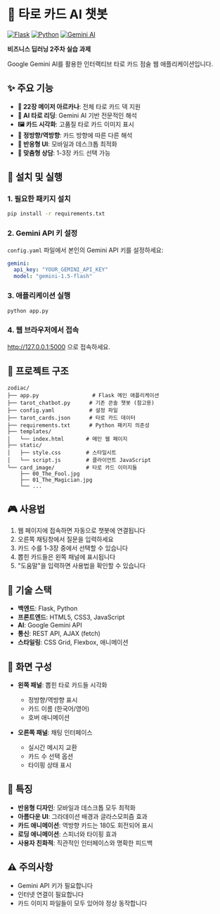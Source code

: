 # 🔮 타로 카드 AI 챗봇

[![Flask](https://img.shields.io/badge/Flask-2.3+-blue.svg)](https://flask.palletsprojects.com/)
[![Python](https://img.shields.io/badge/Python-3.8+-green.svg)](https://python.org/)
[![Gemini AI](https://img.shields.io/badge/Gemini-AI-orange.svg)](https://ai.google.dev/)

**비즈니스 딥러닝 2주차 실습 과제**

Google Gemini AI를 활용한 인터랙티브 타로 카드 점술 웹 애플리케이션입니다.

## ✨ 주요 기능

- **🎴 22장 메이저 아르카나**: 전체 타로 카드 덱 지원
- **🤖 AI 타로 리딩**: Gemini AI 기반 전문적인 해석
- **🖼️ 카드 시각화**: 고품질 타로 카드 이미지 표시
- **🔄 정방향/역방향**: 카드 방향에 따른 다른 해석
- **📱 반응형 UI**: 모바일과 데스크톱 최적화
- **🎯 맞춤형 상담**: 1-3장 카드 선택 가능

## 🚀 설치 및 실행

### 1. 필요한 패키지 설치

```bash
pip install -r requirements.txt
```

### 2. Gemini API 키 설정

`config.yaml` 파일에서 본인의 Gemini API 키를 설정하세요:

```yaml
gemini:
  api_key: "YOUR_GEMINI_API_KEY"
  model: "gemini-1.5-flash"
```

### 3. 애플리케이션 실행

```bash
python app.py
```

### 4. 웹 브라우저에서 접속

http://127.0.0.1:5000 으로 접속하세요.

## 📁 프로젝트 구조

```
zodiac/
├── app.py                 # Flask 메인 애플리케이션
├── tarot_chatbot.py      # 기존 콘솔 챗봇 (참고용)
├── config.yaml           # 설정 파일
├── tarot_cards.json      # 타로 카드 데이터
├── requirements.txt      # Python 패키지 의존성
├── templates/
│   └── index.html       # 메인 웹 페이지
├── static/
│   ├── style.css        # 스타일시트
│   └── script.js        # 클라이언트 JavaScript
└── card_image/          # 타로 카드 이미지들
    ├── 00_The_Fool.jpg
    ├── 01_The_Magician.jpg
    └── ...
```

## 🎮 사용법

1. 웹 페이지에 접속하면 자동으로 챗봇에 연결됩니다
2. 오른쪽 채팅창에서 질문을 입력하세요
3. 카드 수를 1-3장 중에서 선택할 수 있습니다
4. 뽑힌 카드들은 왼쪽 패널에 표시됩니다
5. "도움말"을 입력하면 사용법을 확인할 수 있습니다

## 🔧 기술 스택

- **백엔드**: Flask, Python
- **프론트엔드**: HTML5, CSS3, JavaScript
- **AI**: Google Gemini API
- **통신**: REST API, AJAX (fetch)
- **스타일링**: CSS Grid, Flexbox, 애니메이션

## 📱 화면 구성

- **왼쪽 패널**: 뽑힌 타로 카드들 시각화
  - 정방향/역방향 표시
  - 카드 이름 (한국어/영어)
  - 호버 애니메이션

- **오른쪽 패널**: 채팅 인터페이스
  - 실시간 메시지 교환
  - 카드 수 선택 옵션
  - 타이핑 상태 표시

## 🎨 특징

- **반응형 디자인**: 모바일과 데스크톱 모두 최적화
- **아름다운 UI**: 그라데이션 배경과 글라스모피즘 효과
- **카드 애니메이션**: 역방향 카드는 180도 회전되어 표시
- **로딩 애니메이션**: 스피너와 타이핑 효과
- **사용자 친화적**: 직관적인 인터페이스와 명확한 피드백

## ⚠️ 주의사항

- Gemini API 키가 필요합니다
- 인터넷 연결이 필요합니다
- 카드 이미지 파일들이 모두 있어야 정상 동작합니다